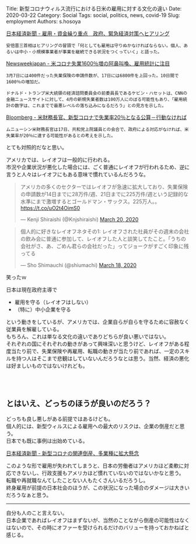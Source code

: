 Title: 新型コロナウィルス流行における日米の雇用に対する文化の違い
Date: 2020-03-22
Category: Social
Tags: social, politics, news, covid-19
Slug: employment
Authors: s.hosoya

[日本経済新聞 - 雇用・資金繰り重点　政府、緊急経済対策へヒアリング](https://www.nikkei.com/article/DGXMZO57043200Z10C20A3EA1000/)

`安倍晋三首相はヒアリングの冒頭で「何としても雇用は守りぬかなければならない。個人、あるいは中小・小規模事業者が事業を継続できる状況をつくっていく」と語った。`

[Newsweekjapan - 米コロナ失業1600％増の阿鼻叫喚、雇用統計に注目](https://www.newsweekjapan.jp/stories/world/2020/03/1600-4.php)

`
3月7日には400件だった失業保険の申請件数が、17日には6800件を上回った。10日間で1600％の増加だ。
`

`
ドナルド・トランプ米大統領の経済諮問委員会の前委員長であるケビン・ハセットは、CNNの金融ニュースサイトに対して、4月の新規失業者数は100万人にのぼる可能性もあり、「雇用統計の数字は、これまでで最悪レベルの落ち込みになるだろう」との見方を示した。
`

[Bloomberg - 米財務長官、新型コロナで失業率20％となる公算－行動なければ](https://www.bloomberg.co.jp/news/articles/2020-03-17/Q7D0SKT0G1L501)

`
ムニューシン米財務長官は17日、共和党上院議員との会合で、政府による対応がなければ、米失業率が20％に達する可能性があるとの考えを示した。
`

とても対照的だなと思い。  

アメリカでは、レイオフは一般的に行われる。  
市況や企業状況が悪化した場合には、ごく普通にレイオフが行われるため、逆に言うと人々はレイオフにもある意味で慣れているんだろうな。  

<blockquote class="twitter-tweet"><p lang="ja" dir="ltr">アメリカの多くのセクターではレイオフが急速に拡大しており、失業保険の申請数が14日までに28万件/週、21日までに225万件/週という記録的な水準にまで激増するとゴールドマン・サックス。225万人。。 <a href="https://t.co/uO2t4OimS0">https://t.co/uO2t4OimS0</a></p>&mdash; Kenji Shiraishi (@Knjshiraishi) <a href="https://twitter.com/Knjshiraishi/status/1240823819469611008?ref_src=twsrc%5Etfw">March 20, 2020</a></blockquote> <script async src="https://platform.twitter.com/widgets.js" charset="utf-8"></script>


<blockquote class="twitter-tweet"><p lang="ja" dir="ltr">個人的に好きなレイオフネタその1: レイオフされた社員がその週末の会社の飲み会に普通に参加して、レイオフした人と談笑してたこと。「うちの会社がさ、あ、ごめん君らの会社だった」ってジョークがすごく印象に残ってる</p>&mdash; Sho Shimauchi (@shiumachi) <a href="https://twitter.com/shiumachi/status/1240102491707944960?ref_src=twsrc%5Etfw">March 18, 2020</a></blockquote> <script async src="https://platform.twitter.com/widgets.js" charset="utf-8"></script>
笑ったｗ

日本は現在政府主導で

* 雇用を守る（レイオフはしない）
* （特に）中小企業を守る

という動きをしているが、アメリカでは、企業自らが自らを守るために容赦なく従業員を解雇している。  
もちろん、これは単なる文化の違いでありどちらが良い悪いではない。  
それぞれの国にそれぞれの動きがあって興味深いと思うけど、レイオフがある程度当たり前で、失業保険や再雇用、転職の動きが当たり前であれば、一定のスキルを持つ人はそこまで悲観はしていないんだろうなとは思う。当然、経済の悪化は好ましいものではないけれども。   

<br>
<br>

## とはいえ、どっちのほうが良いのだろう？

どっちも良し悪しがある前提ではあるけども。  
個人的には、新型ウィルスによる雇用への最大のリスクは、企業の倒産だと思う。  
日本でも既に事例は出始めている。  

[日本経済新聞 - 新型コロナの関連倒産、多業種に拡大懸念](https://www.nikkei.com/article/DGXMZO56827510W0A310C2X12000/)

このような形で雇用が失われてしまうと、日本の労働者はアメリカほど柔軟に対応できないし、行政支援もアメリカほど慣れていないのではないかなと思う。  
転職や再就職なんてしたことない人もたくさんいるだろうし。  
終身雇用が前提の日本社会のほうが、この状況になった場合のダメージは大きいだろうなぁと思う。  

---

自分も人のこと言えない。  
日本企業であればレイオフはまずないが、当然のことながら倒産の可能性はなくはないので、その時にオファーを受けられるだけのバリューを持っておかねばと感じる。  
